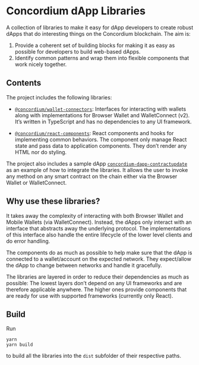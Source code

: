 # Concordium dApp Libraries

A collection of libraries to make it easy for dApp developers to create robust dApps that do interesting things
on the Concordium blockchain.
The aim is:

1. Provide a coherent set of building blocks for making it as easy as possible for developers to build web-based dApps.
2. Identify common patterns and wrap them into flexible components that work nicely together.

## Contents

The project includes the following libraries:

- [`@concordium/wallet-connectors`](./packages/wallet-connectors):
  Interfaces for interacting with wallets along with implementations for Browser Wallet and WalletConnect (v2).
  It’s written in TypeScript and has no dependencies to any UI framework.

- [`@concordium/react-components`](./packages/react-components):
  React components and hooks for implementing common behaviors.
  The component only manage React state and pass data to application components.
  They don’t render any HTML nor do styling.

The project also includes a sample dApp [`concordium-dapp-contractupdate`](./samples/contractupdate) as an example
of how to integrate the libraries.
It allows the user to invoke any method on any smart contract on the chain either via the Browser Wallet or WalletConnect.

## Why use these libraries?

It takes away the complexity of interacting with both Browser Wallet and Mobile Wallets (via WalletConnect).
Instead, the dApps only interact with an interface that abstracts away the underlying protocol.
The implementations of this interface also handle the entire lifecycle of the lower level clients and do error handling.

The components do as much as possible to help make sure that the dApp is connected to a wallet/account on the expected network.
They expect/allow the dApp to change between networks and handle it gracefully.

The libraries are layered in order to reduce their dependencies as much as possible:
The lowest layers don’t depend on any UI frameworks and are therefore applicable anywhere.
The higher ones provide components that are ready for use with supported frameworks (currently only React).

## Build

Run

```shell
yarn
yarn build
```

to build all the libraries into the `dist` subfolder of their respective paths.
